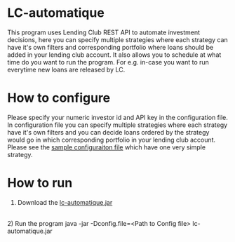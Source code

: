 LC-automatique
==============

This program uses Lending Club REST API to automate investment decisions, here you can specify multiple strategies where each strategy can have it's own filters and corresponding portfolio where loans should be added in your lending club account. It also allows you to schedule at what time do you want to run the program. For e.g. in-case you want to run everytime new loans are released by LC.

How to configure 
==============
Please specify your numeric investor id and API key in the configuration file. In configuration file you can specify multiple strategies where each strategy have it's own filters and you can decide loans ordered by the strategy would go in which corresponding portfolio in your lending club account. Please see the [sample configuraiton file](https://raw.githubusercontent.com/git-hemant/LC-automatique/master/examples/simple/simple.txt) which have one very simple strategy.


How to run 
==============
1) Download the [lc-automatique.jar](https://github.com/git-hemant/LC-automatique/blob/master/distrib/LC-automatique.jar?raw=true)
<br>
2) Run the program java -jar -Dconfig.file=&lt;Path to Config file&gt; lc-automatique.jar 




